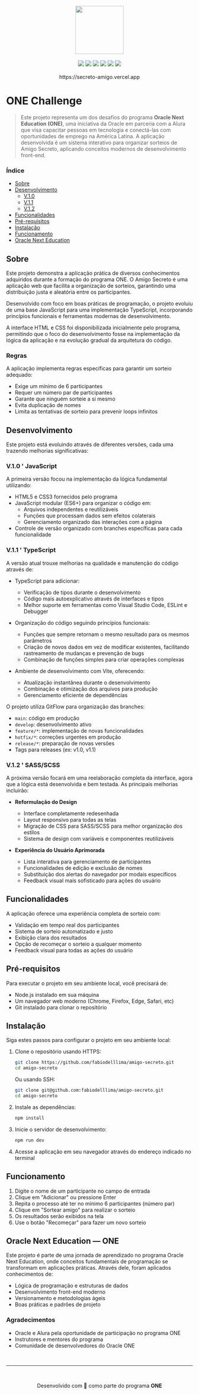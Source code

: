 <br>

<div align="center">
  <img height="130" src="https://i.imgur.com/HRTwDTP.png"> 
</div>

<br>

<div align="center">
  <img src="https://img.shields.io/badge/Git-323330?style=for-the-badge&logo=git&logoColor=white">
  <img src="https://img.shields.io/badge/TypeScript-323330?style=for-the-badge&logo=typescript&logoColor=white">
  <img src="https://img.shields.io/badge/JavaScript-323330?style=for-the-badge&logo=javascript&logoColor=white">
  <img src="https://img.shields.io/badge/SASS-323330?style=for-the-badge&logo=sass&logoColor=white">  
  <img src="https://img.shields.io/badge/HTML-323330?style=for-the-badge&logo=html5&logoColor=white">
  <img src="https://img.shields.io/badge/CSS-323330?style=for-the-badge&logo=css3&logoColor=white">  
</div>

<br>
 
<div align="center">
  https://secreto-amigo.vercel.app
</div>

# ONE Challenge

> Este projeto representa um dos desafios do programa **Oracle Next Education (ONE)**, uma iniciativa da Oracle em parceria com a Alura que visa capacitar pessoas em tecnologia e conectá-las com oportunidades de emprego na América Latina. A aplicação desenvolvida é um sistema interativo para organizar sorteios de Amigo Secreto, aplicando conceitos modernos de desenvolvimento front-end.

### Índice

- [Sobre](#sobre)
- [Desenvolvimento](#desenvolvimento)
  - [V.1.0](#v10--javascript)
  - [V.1.1](#v11--typescript)
  - [V.1.2](#v12--sassscss)
- [Funcionalidades](#funcionalidades)
- [Pré-requisitos](#pré-requisitos)
- [Instalação](#instalação)
- [Funcionamento](#funcionamento)
- [Oracle Next Education](#oracle-next-education--one)

## Sobre

Este projeto demonstra a aplicação prática de diversos conhecimentos adquiridos durante a formação do programa ONE. O Amigo Secreto é uma aplicação web que facilita a organização de sorteios, garantindo uma distribuição justa e aleatória entre os participantes.

Desenvolvido com foco em boas práticas de programação, o projeto evoluiu de uma base JavaScript para uma implementação TypeScript, incorporando princípios funcionais e ferramentas modernas de desenvolvimento.

A interface HTML e CSS foi disponibilizada inicialmente pelo programa, permitindo que o foco do desenvolvimento fosse na implementação da lógica da aplicação e na evolução gradual da arquitetura do código.

### Regras

A aplicação implementa regras específicas para garantir um sorteio adequado:

- Exige um mínimo de 6 participantes
- Requer um número par de participantes
- Garante que ninguém sorteie a si mesmo
- Evita duplicação de nomes
- Limita as tentativas de sorteio para prevenir loops infinitos

## Desenvolvimento

Este projeto está evoluindo através de diferentes versões, cada uma trazendo melhorias significativas:

### V.1.0 ' JavaScript

A primeira versão focou na implementação da lógica fundamental utilizando:

- HTML5 e CSS3 fornecidos pelo programa
- JavaScript modular (ES6+) para organizar o código em:
  - Arquivos independentes e reutilizáveis
  - Funções que processam dados sem efeitos colaterais
  - Gerenciamento organizado das interações com a página
- Controle de versão organizado com branches específicas para cada funcionalidade

### V.1.1 ' TypeScript

A versão atual trouxe melhorias na qualidade e manutenção do código através de:

- TypeScript para adicionar:

  - Verificação de tipos durante o desenvolvimento
  - Código mais autoexplicativo através de interfaces e tipos
  - Melhor suporte em ferramentas como Visual Studio Code, ESLint e Debugger

- Organização do código seguindo princípios funcionais:

  - Funções que sempre retornam o mesmo resultado para os mesmos parâmetros
  - Criação de novos dados em vez de modificar existentes, facilitando rastreamento de mudanças e prevenção de bugs
  - Combinação de funções simples para criar operações complexas

- Ambiente de desenvolvimento com Vite, oferecendo:
  - Atualização instantânea durante o desenvolvimento
  - Combinação e otimização dos arquivos para produção
  - Gerenciamento eficiente de dependências

O projeto utiliza GitFlow para organização das branches:

- `main`: código em produção
- `develop`: desenvolvimento ativo
- `feature/*`: implementação de novas funcionalidades
- `hotfix/*`: correções urgentes em produção
- `release/*`: preparação de novas versões
- Tags para releases (ex: v1.0, v1.1)

### V.1.2 ' SASS/SCSS

A próxima versão focará em uma reelaboração completa da interface, agora que a lógica está desenvolvida e bem testada. As principais melhorias incluirão:

- **Reformulação do Design**

  - Interface completamente redesenhada
  - Layout responsivo para todas as telas
  - Migração de CSS para SASS/SCSS para melhor organização dos estilos
  - Sistema de design com variáveis e componentes reutilizáveis

- **Experiência do Usuário Aprimorada**
  - Lista interativa para gerenciamento de participantes
  - Funcionalidades de edição e exclusão de nomes
  - Substituição dos alertas do navegador por modais específicos
  - Feedback visual mais sofisticado para ações do usuário

## Funcionalidades

A aplicação oferece uma experiência completa de sorteio com:

- Validação em tempo real dos participantes
- Sistema de sorteio automatizado e justo
- Exibição clara dos resultados
- Opção de recomeçar o sorteio a qualquer momento
- Feedback visual para todas as ações do usuário

## Pré-requisitos

Para executar o projeto em seu ambiente local, você precisará de:

- Node.js instalado em sua máquina
- Um navegador web moderno (Chrome, Firefox, Edge, Safari, etc)
- Git instalado para clonar o repositório

## Instalação

Siga estes passos para configurar o projeto em seu ambiente local:

1. Clone o repositório usando HTTPS:

   ```bash
   git clone https://github.com/fabiodelllima/amigo-secreto.git
   cd amigo-secreto
   ```

   Ou usando SSH:

   ```bash
   git clone git@github.com:fabiodelllima/amigo-secreto.git
   cd amigo-secreto
   ```

2. Instale as dependências:

   ```bash
   npm install
   ```

3. Inicie o servidor de desenvolvimento:

   ```bash
   npm run dev
   ```

4. Acesse a aplicação em seu navegador através do endereço indicado no terminal

## Funcionamento

1. Digite o nome de um participante no campo de entrada
2. Clique em "Adicionar" ou pressione Enter
3. Repita o processo até ter no mínimo 6 participantes (número par)
4. Clique em "Sortear amigo" para realizar o sorteio
5. Os resultados serão exibidos na tela
6. Use o botão "Recomeçar" para fazer um novo sorteio

## Oracle Next Education — ONE

Este projeto é parte de uma jornada de aprendizado no programa Oracle Next Education, onde conceitos fundamentais de programação se transformam em aplicações práticas. Através dele, foram aplicados conhecimentos de:

- Lógica de programação e estruturas de dados
- Desenvolvimento front-end moderno
- Versionamento e metodologias ágeis
- Boas práticas e padrões de projeto

### Agradecimentos

- Oracle e Alura pela oportunidade de participação no programa ONE
- Instrutores e mentores do programa
- Comunidade de desenvolvedores do Oracle ONE

<br>

---

<div align="center"> 
  <br>
  
  Desenvolvido com 🖤 como parte do programa **ONE**
</div>
